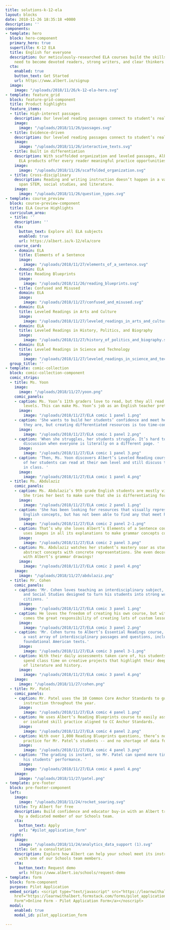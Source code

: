 ```yaml
---
title: solutions-k-12-ela
layout: blocks
date: 2018-11-26 18:35:18 +0000
description: ''
components:
- template: hero
  block: hero-component
  primary_hero: true
  supertitle: K-12 ELA
  title: English for everyone
  description: Our meticulously-researched ELA courses build the skills that students
    need to become devoted readers, strong writers, and clear thinkers.
  cta:
    enabled: true
    button_text: Get Started
    url: https://www.albert.io/signup
  image:
    image: "/uploads/2018/11/26/k-12-ela-hero.svg"
- template: feature_grid
  block: feature-grid-component
  title: Product highlights
  feature_items:
  - title: High-interest passages
    description: Our leveled reading passages connect to student’s real-life contexts.
    image:
      image: "/uploads/2018/11/26/passages.svg"
  - title: Evidence-driven
    description: Our leveled reading passages connect to student’s real-life contexts.
    image:
      image: "/uploads/2018/11/26/interactive_texts.svg"
  - title: Built in differentiation
    description: With scaffolded organization and leveled passages, Albert’s Core
      ELA products offer every reader meaningful practice opportunities.
    image:
      image: "/uploads/2018/11/26/scaffolded_organization.svg"
  - title: Cross-disciplinary
    description: Reading and writing instruction doesn’t happen in a vacuum. Our passages
      span STEM, social studies, and literature.
    image:
      image: "/uploads/2018/11/26/question_types.svg"
- template: course_preview
  block: course-preview-component
  title: ELA Course Highlights
  curriculum_area:
  - title: ''
    description: ''
    cta:
      button_text: Explore all ELA subjects
      enabled: true
      url: https://albert.io/k-12/ela/core
    course_card:
    - domain: ELA
      title: Elements of a Sentence
      image:
        image: "/uploads/2018/11/27/elements_of_a_sentence.svg"
    - domain: ELA
      title: Reading Blueprints
      image:
        image: "/uploads/2018/11/26/reading_blueprints.svg"
    - title: Confused and Misused
      domain: ELA
      image:
        image: "/uploads/2018/11/27/confused_and_misused.svg"
    - domain: ELA
      title: Leveled Readings in Arts and Culture
      image:
        image: "/uploads/2018/11/27/leveled_readings_in_arts_and_culture.svg"
    - domain: ELA
      title: Leveled Readings in History, Politics, and Biography
      image:
        image: "/uploads/2018/11/27/history_of_politics_and_biography.svg"
    - domain: ELA
      title: Leveled Readings in Science and Technology
      image:
        image: "/uploads/2018/11/27/leveled_readings_in_science_and_technology.svg"
  group_title: ''
- template: comic-collection
  block: comic-collection-component
  comic_strips:
  - title: Ms. Yoon
    image:
      image: "/uploads/2018/11/27/yoon.png"
    comic_panels:
    - caption: Ms. Yoon’s 11th graders love to read, but they all read at very different
        levels. This can make Ms. Yoon’s job as an English teacher pretty challenging.
      image:
        image: "/uploads/2018/11/27/ELA comic 1 panel 1.png"
    - caption: 'She wants to build her students’ confidence and meet her readers where
        they are, but creating differentiated resources is too time-consuming. '
      image:
        image: "/uploads/2018/11/27/ELA comic 1 panel 2.png"
    - caption: 'When she struggles, her students struggle. It’s hard to have a class
        discussion when everyone is literally on a different page. '
      image:
        image: "/uploads/2018/11/27/ELA comic 1 panel 3.png"
    - caption: 'Then, Ms. Yoon discovers Albert’s Leveled Reading course. Now all
        of her students can read at their own level and still discuss the same ideas
        in class. '
      image:
        image: "/uploads/2018/11/27/ELA comic 1 panel 4.png"
  - title: Ms. Abdulaziz
    comic_panels:
    - caption: Ms. Abdulaziz’s 9th grade English students are mostly visual learners.
        She tries her best to make sure that she is differentiating for their needs.
      image:
        image: "/uploads/2018/11/27/ELA comic 2 panel 1.png"
    - caption: 'She has been looking for resources that visually represent simple
        English concepts, but has not been able to find any that meet her needs. '
      image:
        image: "/uploads/2018/11/27/ELA comic 2 panel 2-1.png"
    - caption: That’s why she loves Albert’s Elements of a Sentence course, which
        uses images in all its explanations to make grammar concepts come to life.
      image:
        image: "/uploads/2018/11/27/ELA comic 2 panel 3.png"
    - caption: Ms. Abdulaziz watches her student’s mastery soar as students connect
        abstract concepts with concrete representations. She even decorates her classroom
        with Albert’s grammar drawings!
      image:
        image: "/uploads/2018/11/27/ELA comic 2 panel 4.png"
    image:
      image: "/uploads/2018/11/27/abdulaziz.png"
  - title: Mr. Cohen
    comic_panels:
    - caption: 'Mr. Cohen loves teaching an interdisciplinary subject, combining English
        and Social Studies designed to turn his students into strong writers and informed
        citizens. '
      image:
        image: "/uploads/2018/11/27/ELA comic 3 panel 1.png"
    - caption: He loves the freedom of creating his own course, but with great freedom
        comes the great responsibility of creating lots of custom lesson plans...
      image:
        image: "/uploads/2018/11/27/ELA comic 3 panel 2.png"
    - caption: 'Mr. Cohen turns to Albert’s Essential Readings course, which provides
        a vast array of interdisciplinary passages and questions, including his favorite:
        foundational American texts.'
      image:
        image: "/uploads/2018/11/27/ELA comic 3 panel 3-1.png"
    - caption: With their daily assessments taken care of, his students are free to
        spend class time on creative projects that highlight their deep understanding
        of literature and history.
      image:
        image: "/uploads/2018/11/27/ELA comic 3 panel 4.png"
    image:
      image: "/uploads/2018/11/27/cohen.png"
  - title: Mr. Patel
    comic_panels:
    - caption: Mr. Patel uses the 10 Common Core Anchor Standards to guide his ELA
        instruction throughout the year.
      image:
        image: "/uploads/2018/11/27/ELA comic 4 panel 1.png"
    - caption: He uses Albert’s Reading Blueprints course to easily assign mixed practice
        or isolated skill practice aligned to CC Anchor Standards.
      image:
        image: "/uploads/2018/11/27/ELA comic 4 panel 2.png"
    - caption: With over 1,000 Reading Blueprints questions, there’s no shortage of
        practice for Mr. Patel’s students -- and no shortage of data for him to analyze.
      image:
        image: "/uploads/2018/11/27/ELA comic 4 panel 3.png"
    - caption: 'The grading is instant, so Mr. Patel can spend more time understanding
        his students’ performance. '
      image:
        image: "/uploads/2018/11/27/ELA comic 4 panel 4.png"
    image:
      image: "/uploads/2018/11/27/patel.png"
- template: pre-footer
  block: pre-footer-component
  left:
    image:
      image: "/uploads/2018/11/24/rocket_soaring.svg"
    title: Try Albert for free
    description: Build confidence and educator buy-in with an Albert trial supported
      by a dedicated member of our Schools team.
    cta:
      button_text: Apply
      url: "#pilot_application_form"
  right:
    image:
      image: "/uploads/2018/11/24/analytics_data_support (1).svg"
    title: Get a consultation
    description: Explore how Albert can help your school meet its instructional goals
      with one of our Schools team members.
    cta:
      button_text: Request demo
      url: https://www.albert.io/schools/request-demo
- template: form
  block: form-component
  purpose: Pilot Application
  embed_script: <script type="text/javascript" src="https://learnwithalbert.formstack.com/forms/js.php/pilot_application"></script><noscript><a
    href="https://learnwithalbert.formstack.com/forms/pilot_application" title="Online
    Form">Online Form - Pilot Application Form</a></noscript>
  modal:
    enabled: true
    modal_id: pilot_application_form

---
```

